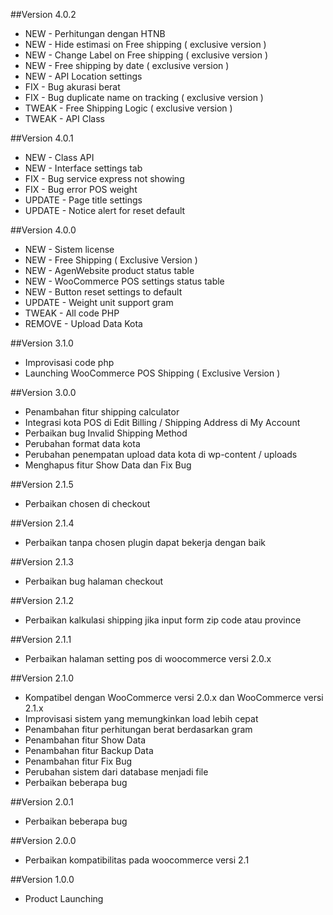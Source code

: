 ##Version 4.0.2
- NEW - Perhitungan dengan HTNB
- NEW - Hide estimasi on Free shipping ( exclusive version )
- NEW - Change Label on Free shipping ( exclusive version )
- NEW - Free shipping by date ( exclusive version )
- NEW - API Location settings
- FIX - Bug akurasi berat
- FIX - Bug duplicate name on tracking ( exclusive version )
- TWEAK - Free Shipping Logic ( exclusive version )
- TWEAK - API Class

##Version 4.0.1
- NEW - Class API
- NEW - Interface settings tab
- FIX - Bug service express not showing
- FIX - Bug error POS weight
- UPDATE - Page title settings
- UPDATE - Notice alert for reset default

##Version 4.0.0
- NEW - Sistem license
- NEW - Free Shipping ( Exclusive Version )
- NEW - AgenWebsite product status table
- NEW - WooCommerce POS settings status table
- NEW - Button reset settings to default
- UPDATE - Weight unit support gram
- TWEAK - All code PHP
- REMOVE - Upload Data Kota

##Version 3.1.0
- Improvisasi code php
- Launching WooCommerce POS Shipping ( Exclusive Version )

##Version 3.0.0
- Penambahan fitur shipping calculator
- Integrasi kota POS di Edit Billing / Shipping Address di My Account
- Perbaikan bug Invalid Shipping Method
- Perubahan format data kota
- Perubahan penempatan upload data kota di wp-content / uploads
- Menghapus fitur Show Data dan Fix Bug

##Version 2.1.5
- Perbaikan chosen di checkout

##Version 2.1.4
- Perbaikan tanpa chosen plugin dapat bekerja dengan baik

##Version 2.1.3
- Perbaikan bug halaman checkout

##Version 2.1.2
- Perbaikan kalkulasi shipping jika input form zip code atau province

##Version 2.1.1
- Perbaikan halaman setting pos di woocommerce versi 2.0.x

##Version 2.1.0
- Kompatibel dengan WooCommerce versi 2.0.x dan WooCommerce versi 2.1.x
- Improvisasi sistem yang memungkinkan load lebih cepat
- Penambahan fitur perhitungan berat berdasarkan gram
- Penambahan fitur Show Data
- Penambahan fitur Backup Data
- Penambahan fitur Fix Bug
- Perubahan sistem dari database menjadi file
- Perbaikan beberapa bug

##Version 2.0.1
- Perbaikan beberapa bug

##Version 2.0.0
- Perbaikan kompatibilitas pada woocommerce versi 2.1

##Version 1.0.0
- Product Launching